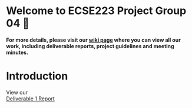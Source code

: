 # Welcome to ECSE223 Project Group 04 :dizzy:

#### For more details, please visit our [wiki page](https://github.com/McGill-ECSE223-Fall2019/ecse223-project--group-04/wiki) where you can view all our work, including deliverable reports, project guidelines and meeting minutes.

# Introduction

View our <br/>
[Deliverable 1 Report](https://github.com/McGill-ECSE223-Fall2019/ecse223-project--group-04/wiki/Deliverable-1-Report) <br/>
